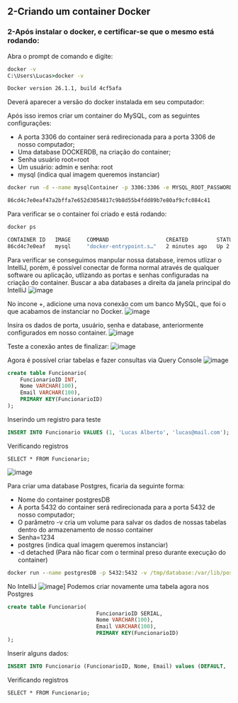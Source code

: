 ## **2-Criando um container Docker**

### **2-Após instalar o docker, e certificar-se que o mesmo está rodando:**

Abra o prompt de comando e digite:
```cmd
docker -v
C:\Users\Lucas>docker -v
```
```cmd
Docker version 26.1.1, build 4cf5afa
````

Deverá aparecer a versão do docker instalada em seu computador:

Após isso iremos criar um container do MySQL, com as seguintes configurações:

- A porta 3306 do container será redirecionada para a porta 3306 de nosso computador;
- Uma database DOCKERDB, na criação do container;
- Senha usuário root=root
- Um usuário: admin e senha: root
- mysql (indica qual imagem queremos instanciar)

```cmd
docker run -d --name mysqlContainer -p 3306:3306 -e MYSQL_ROOT_PASSWORD=root -e MYSQL_DATABASE=dockerDatabase -e MYSQL_USER=admin -e MYSQL_PASSWORD=root mysql
```
```cmd
86cd4c7e0eaf47a2bffa7e652d3054817c9b8d55b4fdd89b7e80af9cfc084c41
```

Para verificar se o container foi criado e está rodando:
```cmd
docker ps
```
```cmd
CONTAINER ID   IMAGE     COMMAND                  CREATED         STATUS         PORTS                               NAMES
86cd4c7e0eaf   mysql     "docker-entrypoint.s…"   2 minutes ago   Up 2 minutes   0.0.0.0:3306->3306/tcp, 33060/tcp   mysqlContainer
```

Para verificar se conseguimos manpular nossa database, iremos utlizar o IntelliJ, porém, é possível conectar de forma normal através de qualquer software ou aplicação, utlizando as portas e senhas configuradas na criação do container.
Buscar a aba databases a direita da janela principal do IntelliJ
![image](https://github.com/lschlestein/docker/assets/103784532/3c0a59cf-f05a-41d6-80ed-f3c78a15fa3f)

No incone +, adicione uma nova conexão com um banco MySQL, que foi o que acabamos de instanciar no Docker.
![image](https://github.com/lschlestein/docker/assets/103784532/aade848d-a0a7-44bf-b291-83d467792ace)

Insira os dados de porta, usuário, senha e database, anteriormente configurados em nosso container.
![image](https://github.com/lschlestein/docker/assets/103784532/80bbf635-31e8-4534-8cf3-de3a4108a0e9)

Teste a conexão antes de finalizar:
![image](https://github.com/lschlestein/docker/assets/103784532/f7a4e45e-0c1c-4fdb-9694-aad49ccb6146)

Agora é possível criar tabelas e fazer consultas via Query Console
![image](https://github.com/lschlestein/docker/assets/103784532/91be9fb7-1386-4d36-bb0b-a24e67e92ca2)

``` sql
create table Funcionario(
    FuncionarioID INT,
    Nome VARCHAR(100),
    Email VARCHAR(100),
    PRIMARY KEY(FuncionarioID)
);
```
Inserindo um registro para teste
``` sql
INSERT INTO Funcionario VALUES (1, 'Lucas Alberto', 'lucas@mail.com');
```
Verificando registros
```
SELECT * FROM Funcionario;
```
![image](https://github.com/lschlestein/docker/assets/103784532/9eab77b1-9ffc-43ca-bc23-32e38015fff0)

Para criar uma database Postgres, ficaria da seguinte forma:
- Nome do container postgresDB
- A porta 5432 do container será redirecionada para a porta 5432 de nosso computador;
- O parâmetro -v cria um volume para salvar os dados de nossas tabelas dentro do armazenamento de nosso container
- Senha=1234
- postgres (indica qual imagem queremos instanciar)
- -d detached (Para não ficar com o terminal preso durante execução do container)
```cmd
docker run --name postgresDB -p 5432:5432 -v /tmp/database:/var/lib/postgresql/data -e POSTGRES_PASSWORD=1234 -d postgres
```
No IntelliJ
![image](https://github.com/lschlestein/docker/assets/103784532/b290994d-70cc-4ea4-abb1-b05e9b252e16)]
Podemos criar novamente uma tabela agora nos Postgres
```sql
create table Funcionario(
                            FuncionarioID SERIAL,
                            Nome VARCHAR(100),
                            Email VARCHAR(100),
                            PRIMARY KEY(FuncionarioID)
);
```
Inserir alguns dados:
```sql
INSERT INTO Funcionario (FuncionarioID, Nome, Email) values (DEFAULT, 'Lucas ', 'lucas@mail.com');
```
Verificando registros
```
SELECT * FROM Funcionario;
```









